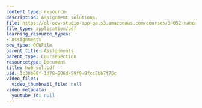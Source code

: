 ```yaml
---
content_type: resource
description: Assignment solutions.
file: https://ol-ocw-studio-app-qa.s3.amazonaws.com/courses/3-052-nanomechanics-of-materials-and-biomaterials-spring-2007/1c30b68f1d78506d59f99fcc8bb7f76c_hw6_sol.pdf
file_type: application/pdf
learning_resource_types:
- Assignments
ocw_type: OCWFile
parent_title: Assignments
parent_type: CourseSection
resourcetype: Document
title: hw6_sol.pdf
uid: 1c30b68f-1d78-506d-59f9-9fcc8bb7f76c
video_files:
  video_thumbnail_file: null
video_metadata:
  youtube_id: null
---
```

